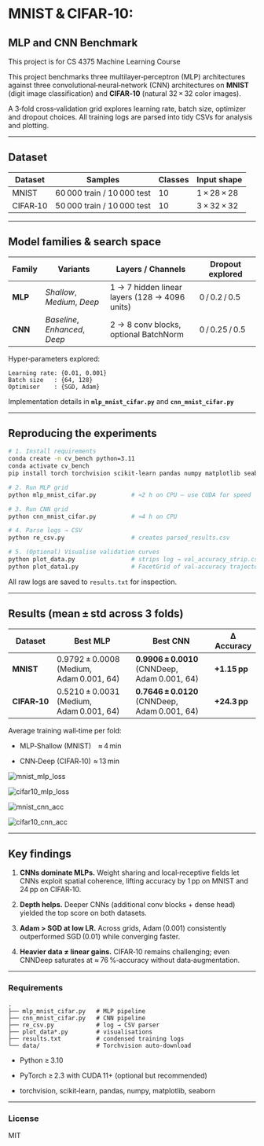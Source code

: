 # MNIST & CIFAR‑10: 
## MLP and CNN Benchmark

This project is for CS 4375 Machine Learning Course

This project benchmarks three multilayer‑perceptron (MLP) architectures against three convolutional‑neural‑network (CNN) architectures on **MNIST** (digit image classification) and **CIFAR‑10** (natural 32 × 32 color images).  

A 3‑fold cross‑validation grid explores learning rate, batch size, optimizer and dropout choices. All training logs are parsed into tidy CSVs for analysis and plotting.

---
## Dataset

| Dataset  | Samples                    | Classes | Input shape |
| -------- | -------------------------- | ------- | ----------- |
| MNIST    | 60 000 train / 10 000 test | 10      | 1 × 28 × 28 |
| CIFAR‑10 | 50 000 train / 10 000 test | 10      | 3 × 32 × 32 |

---

## Model families & search space

|Family|Variants|Layers / Channels|Dropout explored|
|---|---|---|---|
|**MLP**|_Shallow_, _Medium_, _Deep_|1 → 7 hidden linear layers (128 → 4096 units)|0 / 0.2 / 0.5|
|**CNN**|_Baseline_, _Enhanced_, _Deep_|2 → 8 conv blocks, optional BatchNorm|0 / 0.25 / 0.5|
Hyper‑parameters explored:

```
Learning rate: {0.01, 0.001}
Batch size   : {64, 128}
Optimiser    : {SGD, Adam}
```

Implementation details in **`mlp_mnist_cifar.py`** and **`cnn_mnist_cifar.py`**

---
## Reproducing the experiments

```bash
# 1. Install requirements
conda create -n cv_bench python=3.11
conda activate cv_bench
pip install torch torchvision scikit-learn pandas numpy matplotlib seaborn

# 2. Run MLP grid
python mlp_mnist_cifar.py          # ≈2 h on CPU – use CUDA for speed

# 3. Run CNN grid
python cnn_mnist_cifar.py          # ≈4 h on CPU

# 4. Parse logs → CSV
python re_csv.py                   # creates parsed_results.csv 

# 5. (Optional) Visualise validation curves
python plot_data.py                # strips log → val_accuracy_strip.csv 
python plot_data1.py               # FacetGrid of val‑accuracy trajectories 

```

All raw logs are saved to `results.txt` for inspection.

---
## Results (mean ± std across 3 folds)

|Dataset|Best **MLP**|Best **CNN**|∆ Accuracy|
|---|---|---|---|
|**MNIST**|0.9792 ± 0.0008 (Medium, Adam 0.001, 64)|**0.9906 ± 0.0010** (CNNDeep, Adam 0.001, 64)|**+1.15 pp**|
|**CIFAR‑10**|0.5210 ± 0.0031 (Medium, Adam 0.001, 64)|**0.7646 ± 0.0120** (CNNDeep, Adam 0.001, 64)|**+24.3 pp**|

Average training wall‑time per fold:

- MLP‑Shallow (MNIST) ≈ 4 min
    
- CNN‑Deep (CIFAR‑10)  ≈ 13 min

![mnist_mlp_loss](mnist_mlp_loss.png "MNIST MLP Loss")

![cifar10_mlp_loss](cifar10_mlp_loss.png "CIFAR10 MLP Loss")

![mnist_cnn_acc](mnist_cnn_acc.png "MNIST CNN Accurary")

![cifar10_cnn_acc](cifar10_cnn_acc.png "CIFAR10 CNN Accurary")

---
## Key findings

1. **CNNs dominate MLPs.** Weight sharing and local‑receptive fields let CNNs exploit spatial coherence, lifting accuracy by 1 pp on MNIST and 24 pp on CIFAR‑10.
    
2. **Depth helps.** Deeper CNNs (additional conv blocks + dense head) yielded the top score on both datasets.
    
3. **Adam > SGD at low LR.** Across grids, Adam (0.001) consistently outperformed SGD (0.01) while converging faster.
    
4. **Heavier data ≠ linear gains.** CIFAR‑10 remains challenging; even CNNDeep saturates at ≈ 76 %‑accuracy without data‑augmentation.

---
### Requirements

```
.
├── mlp_mnist_cifar.py   # MLP pipeline
├── cnn_mnist_cifar.py   # CNN pipeline
├── re_csv.py            # log → CSV parser
├── plot_data*.py        # visualisations
├── results.txt          # condensed training logs
└── data/                # Torchvision auto‑download
```

- Python ≥ 3.10
    
- PyTorch ≥ 2.3 with CUDA 11+ (optional but recommended)
    
- torchvision, scikit‑learn, pandas, numpy, matplotlib, seaborn

---
### License

MIT
